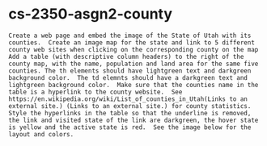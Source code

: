 # cs-2350-asgn2-county


    Create a web page and embed the image of the State of Utah with its counties.  Create an image map for the state and link to 5 different county web sites when clicking on the corresponding county on the map
    Add a table (with descriptive column headers) to the right of the county map, with the name, population and land area for the same five counties. The th elements should have lightgreen text and darkgreen background color.  The td elemnts should have a darkgreen text and lightgreen background color.  Make sure that the counties name in the table is a hyperlink to the county website.  See https://en.wikipedia.org/wiki/List_of_counties_in_Utah(Links to an external site.) (Links to an external site.) for county statistics.  Style the hyperlinks in the table so that the underline is removed, the link and visited state of the link are darkgreen, the hover state is yellow and the active state is red.  See the image below for the layout and colors.
